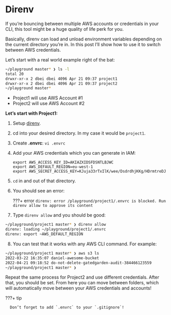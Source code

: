 # Direnv

If you’re bouncing between multiple AWS accounts or credentials in your CLI, this tool might be a huge quality of life perk for you.

Basically, direnv can load and unload environment variables depending on the current directory you’re in. In this post I’ll show how to use it to switch between AWS credentials.

Let’s start with a real world example right of the bat:
```bash
~/playground master* ❯ ls -l
total 20
drwxr-xr-x 2 dbei dbei 4096 Apr 21 09:37 project1
drwxr-xr-x 2 dbei dbei 4096 Apr 21 09:37 project2
~/playground master* 
```

* Project1 will use AWS Account #1
* Project2 will use AWS Account #2

**Let’s start with Project1:**

1. Setup [direnv](https://direnv.net/).

2. cd into your desired directory. In my case it would be `project1`.
   
3. Create **.envrc**: `vi .envrc`
   
4. Add your AWS credentials which you can generate in IAM:
   ```
   export AWS_ACCESS_KEY_ID=AKIAZXIDSFDSNTLBJWC
   export AWS_DEFAULT_REGION=eu-west-1
   export AWS_SECRET_ACCESS_KEY=KJuja33rTxIlK/wee/DsdrdhjKKg/HDrmtreDJ
   ```
5. `cd` in and out of that directory.


6. You should see an error: 

    ???+ error
        ```
        direnv: error /playground/project1/.envrc is blocked. Run direnv allow to approve its content
        ```

7. Type `direnv allow` and you should be good:
```bash
~/playground/project1 master* ❯ direnv allow
direnv: loading ~/playground/project1/.envrc
direnv: export ~AWS_DEFAULT_REGION
```

8. You can test that it works with any AWS CLI command. For example:
```bash
~/playground/project1 master* ❯ aws s3 ls
2022-03-22 16:35:07 daniel-awesome-bucket
2022-04-21 09:18:52 do-not-delete-gatedgarden-audit-384466123559
~/playground/project1 master* ❯
```

Repeat the same process for Project2 and use different credentials. After that, you should be set. From here you can move between folders, which will automatically move between your AWS credentials and accounts!

???+ tip

      Don’t forget to add `.envrc` to your `.gitignore`!

